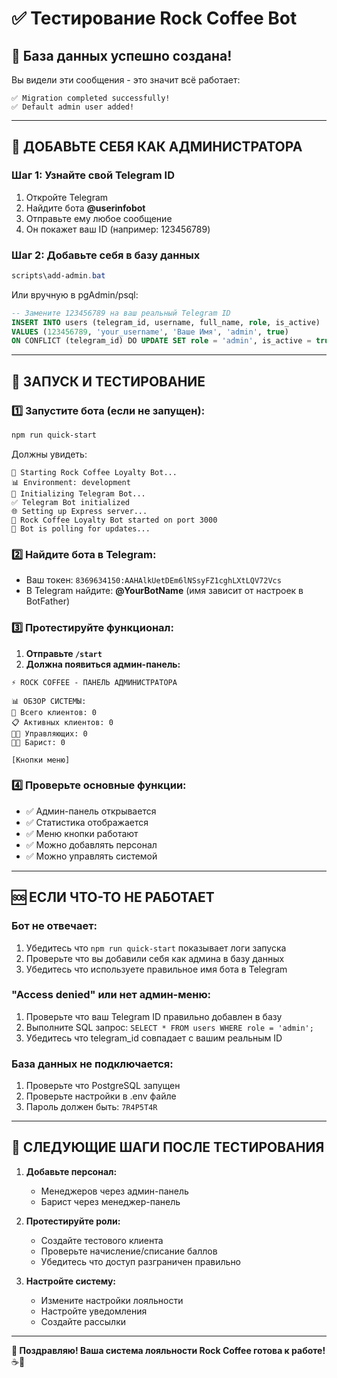 # ✅ Тестирование Rock Coffee Bot

## 🎉 База данных успешно создана!

Вы видели эти сообщения - это значит всё работает:
```
✅ Migration completed successfully!
✅ Default admin user added!
```

---

## 👤 ДОБАВЬТЕ СЕБЯ КАК АДМИНИСТРАТОРА

### Шаг 1: Узнайте свой Telegram ID
1. Откройте Telegram
2. Найдите бота **@userinfobot**
3. Отправьте ему любое сообщение
4. Он покажет ваш ID (например: 123456789)

### Шаг 2: Добавьте себя в базу данных
```powershell
scripts\add-admin.bat
```

Или вручную в pgAdmin/psql:
```sql
-- Замените 123456789 на ваш реальный Telegram ID
INSERT INTO users (telegram_id, username, full_name, role, is_active) 
VALUES (123456789, 'your_username', 'Ваше Имя', 'admin', true)
ON CONFLICT (telegram_id) DO UPDATE SET role = 'admin', is_active = true;
```

---

## 🚀 ЗАПУСК И ТЕСТИРОВАНИЕ

### 1️⃣ Запустите бота (если не запущен):
```powershell
npm run quick-start
```

Должны увидеть:
```
🤖 Starting Rock Coffee Loyalty Bot...
📊 Environment: development
🔗 Initializing Telegram Bot...
✅ Telegram Bot initialized
🌐 Setting up Express server...
🚀 Rock Coffee Loyalty Bot started on port 3000
📱 Bot is polling for updates...
```

### 2️⃣ Найдите бота в Telegram:
- Ваш токен: `8369634150:AAHAlkUetDEm6lNSsyFZ1cghLXtLQV72Vcs`
- В Telegram найдите: **@YourBotName** (имя зависит от настроек в BotFather)

### 3️⃣ Протестируйте функционал:
1. **Отправьте `/start`**
2. **Должна появиться админ-панель:**
```
⚡ ROCK COFFEE - ПАНЕЛЬ АДМИНИСТРАТОРА

📊 ОБЗОР СИСТЕМЫ:
👥 Всего клиентов: 0
📋 Активных клиентов: 0
👨‍💼 Управляющих: 0
👨‍🍳 Барист: 0

[Кнопки меню]
```

### 4️⃣ Проверьте основные функции:
- ✅ Админ-панель открывается
- ✅ Статистика отображается
- ✅ Меню кнопки работают
- ✅ Можно добавлять персонал
- ✅ Можно управлять системой

---

## 🆘 ЕСЛИ ЧТО-ТО НЕ РАБОТАЕТ

### Бот не отвечает:
1. Убедитесь что `npm run quick-start` показывает логи запуска
2. Проверьте что вы добавили себя как админа в базу данных
3. Убедитесь что используете правильное имя бота в Telegram

### "Access denied" или нет админ-меню:
1. Проверьте что ваш Telegram ID правильно добавлен в базу
2. Выполните SQL запрос: `SELECT * FROM users WHERE role = 'admin';`
3. Убедитесь что telegram_id совпадает с вашим реальным ID

### База данных не подключается:
1. Проверьте что PostgreSQL запущен
2. Проверьте настройки в .env файле
3. Пароль должен быть: `7R4P5T4R`

---

## 🎯 СЛЕДУЮЩИЕ ШАГИ ПОСЛЕ ТЕСТИРОВАНИЯ

1. **Добавьте персонал:**
   - Менеджеров через админ-панель
   - Барист через менеджер-панель

2. **Протестируйте роли:**
   - Создайте тестового клиента
   - Проверьте начисление/списание баллов
   - Убедитесь что доступ разграничен правильно

3. **Настройте систему:**
   - Измените настройки лояльности
   - Настройте уведомления
   - Создайте рассылки

---

**🎉 Поздравляю! Ваша система лояльности Rock Coffee готова к работе!** ☕🚀